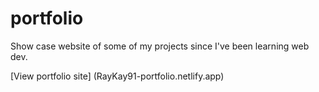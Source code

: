 # portfolio

Show case website of some of my projects since I've been learning web dev.

[View portfolio site] (RayKay91-portfolio.netlify.app)
